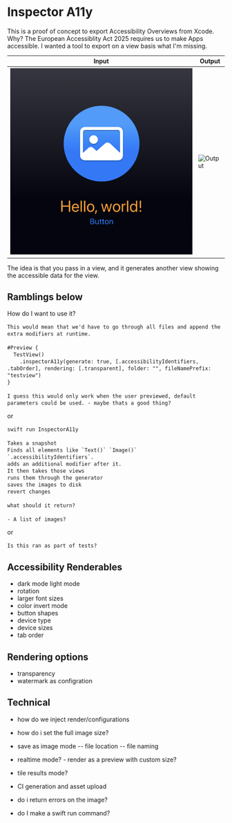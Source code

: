 # Inspector A11y

This is a proof of concept to export Accessibility Overviews from Xcode.
Why? The European Accessiblity Act 2025 requires us to make Apps accessible.
I wanted a tool to export on a view basis what I'm missing.

| Input    | Output  |
| -------- | ------- |
| ![Input](/Documents/input.png)  | ![Output](/Documents/output.jpeg)    |

The idea is that you pass in a view, and it generates another view showing the accessible data for the view.


## Ramblings below


How do I want to use it?

```
This would mean that we'd have to go through all files and append the extra modifiers at runtime.

#Preview {
  TestView()
    .inspectorA11y(generate: true, [.accessibilityIdentifiers, .tabOrder], rendering: [.transparent], folder: "", fileNamePrefix: "testview")
}

I guess this would only work when the user previewed, default parameters could be used. - maybe thats a good thing?
```

or

```
swift run InspectorA11y

Takes a snapshot
Finds all elements like `Text()` `Image()` `.accessibilityIdentifiers`.
adds an additional modifier after it.
It then takes those views
runs them through the generator
saves the images to disk
revert changes

what should it return?

- A list of images?
```

or

```
Is this ran as part of tests?
```


## Accessibility Renderables
- dark mode light mode
- rotation
- larger font sizes
- color invert mode
- button shapes
- device type
- device sizes
- tab order


## Rendering options
- transparency
- watermark as configration


## Technical
- how do we inject render/configurations



- how do i set the full image size?
- save as image mode
-- file location
-- file naming
- realtime mode? - render as a preview with custom size?
- tile results mode?
- CI generation and asset upload
- do i return errors on the image?
- do I make a swift run command?
